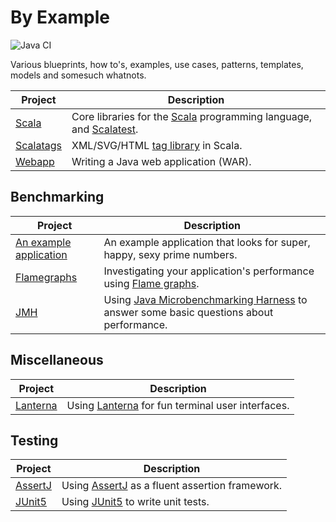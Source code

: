 By Example
==============================================================================

![Java CI](https://github.com/RyanSkraba/byexample/workflows/Java%20CI/badge.svg)

Various blueprints, how to's, examples, use cases, patterns, templates, models and somesuch
whatnots.

| Project                                 | Description                                                                                                                    |
|-----------------------------------------|--------------------------------------------------------------------------------------------------------------------------------|
| [Scala](scala/scala-by-example)         | Core libraries for the [Scala](https://www.scala-lang.org/) programming language, and [Scalatest](https://www.scalatest.org/). |
| [Scalatags](scala/scalatags-by-example) | XML/SVG/HTML [tag library](https://github.com/lihaoyi/scalatags) in Scala.                                                     |
| [Webapp](webapp/webapp-by-example)      | Writing a Java web application (WAR).                                                                                          |

Benchmarking
------------------------------------------------------------------------------

| Project                                                      | Description                                                                                                                                |
|--------------------------------------------------------------|--------------------------------------------------------------------------------------------------------------------------------------------|
| [An example application](benchmarking/to-profile-by-example) | An example application that looks for super, happy, sexy prime numbers.                                                                    |
| [Flamegraphs](benchmarking/flamegraph-by-example)            | Investigating your application's performance using [Flame graphs](http://www.brendangregg.com/flamegraphs.html).                           |
| [JMH](benchmarking/jmh-by-example)                           | Using [Java Microbenchmarking Harness](http://openjdk.java.net/projects/code-tools/jmh/) to answer some basic questions about performance. |

Miscellaneous
------------------------------------------------------------------------------

| Project                              | Description                                                                            |
|--------------------------------------|----------------------------------------------------------------------------------------|
| [Lanterna](misc/lanterna-by-example) | Using [Lanterna](https://github.com/mabe02/lanterna) for fun terminal user interfaces. |

Testing
------------------------------------------------------------------------------

| Project                               | Description                                                                      |
|---------------------------------------|----------------------------------------------------------------------------------|
| [AssertJ](testing/assertj-by-example) | Using [AssertJ](https://assertj.github.io/doc/) as a fluent assertion framework. |
| [JUnit5](testing/junit5-by-example)   | Using [JUnit5](https://junit.org/junit5/) to write unit tests.                   |
